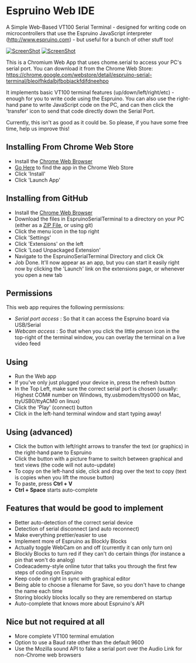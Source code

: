 Espruino Web IDE
======================

A Simple Web-Based VT100 Serial Terminal - designed for writing code on microcontrollers that use the Espruino JavaScript interpreter (http://www.espruino.com) - but useful for a bunch of other stuff too!

[![ScreenShot](https://raw.github.com/espruino/EspruinoWebIDE/old_ui/extras/screenshot.png)](http://youtu.be/Fjju_QhzL-c)
[![ScreenShot](https://raw.github.com/espruino/EspruinoWebIDE/old_ui/extras/screenshot2.png)](http://youtu.be/Fjju_QhzL-c)

This is a Chromium Web App that uses chome.serial to access your PC's serial port. You can download it from the Chrome Web Store: https://chrome.google.com/webstore/detail/espruino-serial-terminal/bleoifhkdalbjfbobjackfdifdneehpo

It implements basic VT100 terminal features (up/down/left/right/etc) - enough for you to write code using the Espruino. You can also use the right-hand pane to write JavaScript code on the PC, and can then click the 'transfer' icon to send that code directly down the Serial Port.

Currently, this isn't as good as it could be. So please, if you have some free time, help us improve this!

Installing From Chrome Web Store
----------------------------

* Install the [Chrome Web Browser](https://www.google.com/intl/en/chrome/browser/)
* [Go Here](https://chrome.google.com/webstore/detail/espruino-serial-terminal/bleoifhkdalbjfbobjackfdifdneehpo) to find the app in the Chrome Web Store
* Click 'Install'
* Click 'Launch App'

Installing from GitHub
-------------------

* Install the [Chrome Web Browser](https://www.google.com/intl/en/chrome/browser/)
* Download the files in EspruinoSerialTerminal to a directory on your PC (either as a [ZIP File](https://github.com/espruino/EspruinoWebIDE/archive/master.zip), or using git)
* Click the menu icon in the top right
* Click 'Settings'
* Click 'Extensions' on the left
* Click 'Load Unpackaged Extension'
* Navigate to the EspruinoSerialTerminal Directory and click Ok
* Job Done. It'll now appear as an app, but you can start it easily right now by clicking the 'Launch' link on the extensions page, or whenever you open a new tab

Permissions
----------

This web app requires the following permissions:
* *Serial port access* : So that it can access the Espruino board via USB/Serial
* *Webcam access* : So that when you click the little person icon in the top-right of the terminal window, you can overlay the terminal on a live video feed

Using
-----

* Run the Web app
* If you've only just plugged your device in, press the refresh button
* In the Top Left, make sure the correct serial port is chosen (usually: Highest COM# number on Windows, tty.usbmodem/ttys000 on Mac, ttyUSB0/ttyACM0 on linux)
* Click the 'Play' (connect) button
* Click in the left-hand terminal window and start typing away!

Using (advanced)
--------------
* Click the button with left/right arrows to transfer the text (or graphics) in the right-hand pane to Espruino
* Click the button with a picture frame to switch between graphical and text views (the code will not auto-update)
* To copy on the left-hand side, click and drag over the text to copy (text is copies when you lift the mouse button)
* To paste, press **Ctrl + V**
* **Ctrl + Space** starts auto-complete

Features that would be good to implement
-----------------------------------
* Better auto-detection of the correct serial device
* Detection of serial disconnect (and auto reconnect)
* Make everything prettier/easier to use
* Implement more of Espruino as Blockly Blocks
* Actually toggle WebCam on and off (currently it can only turn on)
* Blockly Blocks to turn red if they can't do certain things (for instance a pin that won't do analog)
* Codeacademy-style online tutor that talks you through the first few steps of coding on Espruino
* Keep code on right in sync with graphical editor
* Being able to choose a filename for Save, so you don't have to change the name each time
* Storing blockly blocks locally so they are remembered on startup
* Auto-complete that knows more about Espruino's API

Nice but not required at all
-------------------------
* More complete VT100 terminal emulation
* Option to use a Baud rate other than the default 9600
* Use the Mozilla sound API to fake a serial port over the Audio Link for non-Chrome web browsers
